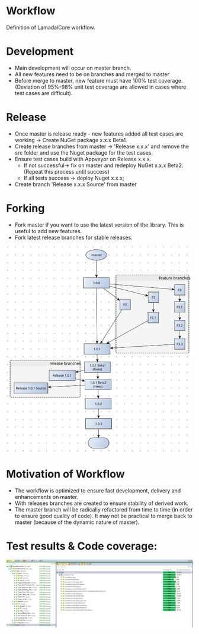 # Workflow
Definition of LamadalCore workflow.

# Development
* Main development will occur on master branch.
* All new features need to be on branches and merged to master 
* Before merge to master, new feature must have 100% test coverage. (Deviation of 95%-98% unit test coverage are allowed in cases where test cases are difficult).  

# Release
* Once master is release ready - new features added all test cases are working -> Create NuGet package x.x.x Beta1.
*  Create release branches from master -> 'Release x.x.x' and remove the src folder and use the Nuget package for the test cases. 
* Ensure test cases build with Appveyor on Release x.x.x. 
  + If not successful-> fix on master and redeploy NuGet x.x.x Beta2. (Repeat this process until success)
  + If all tests success -> deploy Nuget x.x.x; 
* Create branch 'Release x.x.x Source' from master

# Forking
* Fork master if you want to use the latest version of the library. This is useful to add new features.
* Fork latest release branches for stable releases.

![Kiku](src/Designs/Lamedal_Workflow.svg)

# Motivation of Workflow
* The workflow is optimized to ensure fast development, delivery and enhancements on master.
* With releases branches are created to ensure stability of derived work.
* The master branch will be radically refactored from time to time (in order to ensure good quality of code). It may not be practical to merge back to master (because of the dynamic nature of master).

# Test results & Code coverage: 
![Kiku](pics/TestCoverage.png)

